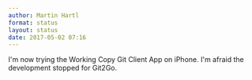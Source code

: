 ```yaml
---
author: Martin Hartl
format: status
layout: status
date: 2017-05-02 07:16
---
```

I'm now trying the Working Copy Git Client App on iPhone. I'm afraid the development stopped for Git2Go.
